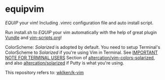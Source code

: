 equipvim
========

*EQUIP* your vim! Including .vimrc configuration file and auto install script.

Run install.sh to *EQUIP* your vim automatically with the help of great plugin [Vundle](https://github.com/gmarik/vundle "Vundle") and [vim-scripts.org](vim-scripts.org "vim-scripts.org")!

ColorScheme: *Solarized* is adopted by default. You need to setup Terminal's
ColorScheme to *Solarized* if you're using Vim in Terminal.
See [IMPORTANT NOTE FOR TERMINAL USERS](https://github.com/altercation/vim-colors-solarized
"IMPORTANT NOTE FOR TERMINAL USERS") Section of
[altercation/vim-colors-solarized](https://github.com/altercation/vim-colors-solarized
"altercation/vim-colors-solarized"), and also
[altercation/solarized](https://github.com/altercation/solarized/tree/master/putty-colors-solarized
"altercation/solarized") if Putty is what you're using.

This repository refers to: [wklken/k-vim](https://github.com/wklken/k-vim "k-vim")
